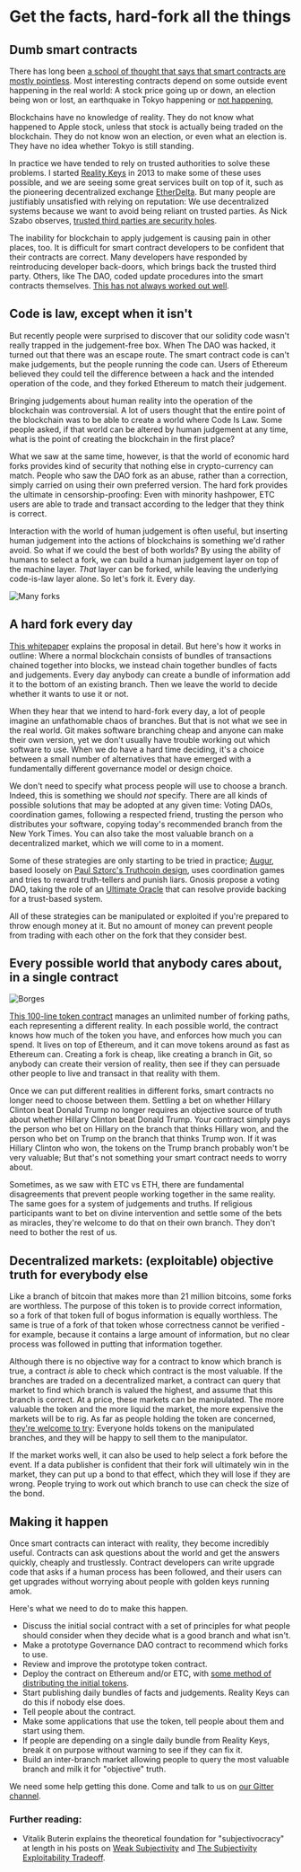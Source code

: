 # Get the facts, hard-fork all the things

## Dumb smart contracts

There has long been [a school of thought that says that smart contracts are mostly pointless](http://www.coindesk.com/three-smart-contract-misconceptions/). Most interesting contracts depend on some outside event happening in the real world: A stock price going up or down, an election being won or lost, an earthquake in Tokyo happening or [not happening](http://www.japantimes.co.jp/news/2016/08/01/national/erroneous-alert-massive-tokyo-quake-causes-brief-panic/), 

Blockchains have no knowledge of reality. They do not know what happened to Apple stock, unless that stock is actually being traded on the blockchain. They do not know won an election, or even what an election is. They have no idea whether Tokyo is still standing.

In practice we have tended to rely on trusted authorities to solve these problems. I started [Reality Keys](https://www.realitykeys.com/) in 2013 to make some of these uses possible, and we are seeing some great services built on top of it, such as the pioneering decentralized exchange [EtherDelta](https://etherdelta.github.io/). But many people are justifiably unsatisfied with relying on reputation: We use decentralized systems because we want to avoid being reliant on trusted parties. As Nick Szabo observes, [trusted third parties are security holes](http://szabo.best.vwh.net/ttps.html).

The inability for blockchain to apply judgement is causing pain in other places, too. It is difficult for smart contract developers to be confident that their contracts are correct. Many developers have responded by reintroducing developer back-doors, which brings back the trusted third party. Others, like The DAO, coded update procedures into the smart contracts themselves. [This has not always worked out well](http://www.coindesk.com/dao-attacked-code-issue-leads-60-million-ether-theft/).


## Code is law, except when it isn't

But recently people were surprised to discover that our solidity code wasn't really trapped in the judgement-free box. When The DAO was hacked, it turned out that there was an escape route. The smart contract code is can't make judgements, but the people running the code can. Users of Ethereum believed they could tell the difference between a hack and the intended operation of the code, and they forked Ethereum to match their judgement.

Bringing judgements about human reality into the operation of the blockchain was controversial. A lot of users thought that the entire point of the blockchain was to be able to create a world where Code Is Law. Some people asked, if that world can be altered by human judgement at any time, what is the point of creating the blockchain in the first place?

What we saw at the same time, however, is that the world of economic hard forks provides kind of security that nothing else in crypto-currency can match. People who saw the DAO fork as an abuse, rather than a correction, simply carried on using their own preferred version. The hard fork provides the ultimate in censorship-proofing: Even with minority hashpower, ETC users are able to trade and transact according to the ledger that they think is correct.

Interaction with the world of human judgement is often useful, but inserting human judgement into the actions of blockchains is something we'd rather avoid. So what if we could the best of both worlds? By using the ability of humans to select a fork, we can build a human judgement layer on top of the machine layer. *That* layer can be forked, while leaving the underlying code-is-law layer alone. So let's fork it. Every day.

![Many forks](images/Fork_Beans.jpg)

## A hard fork every day

[This whitepaper](https://github.com/realitykeys/subjectivocracy/blob/master/whitepaper.md) explains the proposal in detail. But here's how it works in outline: Where a normal blockchain consists of bundles of transactions chained together into blocks, we instead chain together bundles of facts and judgements. Every day anybody can create a bundle of information add it to the bottom of an existing branch. Then we leave the world to decide whether it wants to use it or not.

When they hear that we intend to hard-fork every day, a lot of people imagine an unfathomable chaos of branches. But that is not what we see in the real world. Git makes software branching cheap and anyone can make their own version, yet we don't usually have trouble working out which software to use. When we do have a hard time deciding, it's a choice between a small number of alternatives that have emerged with a fundamentally different governance model or design choice.

We don't need to specify what process people will use to choose a branch. Indeed, this is something we should *not* specify. There are all kinds of possible solutions that may be adopted at any given time: Voting DAOs, coordination games, following a respected friend, trusting the person who distributes your software, copying today's recommended branch from the New York Times. You can also take the most valuable branch on a decentralized market, which we will come to in a moment. 

Some of these strategies are only starting to be tried in practice; [Augur](https://www.augur.net/), based loosely on [Paul Sztorc's Truthcoin design](http://bitcoinhivemind.com/papers/truthcoin-whitepaper.pdf), uses coordination games and tries to reward truth-tellers and punish liars. Gnosis propose a voting DAO, taking the role of an [Ultimate Oracle](http://forum.groupgnosis.com/t/the-ultimate-oracle/61) that can resolve provide backing for a trust-based system.

All of these strategies can be manipulated or exploited if you're prepared to throw enough money at it. But no amount of money can prevent people from trading with each other on the fork that they consider best.


## Every possible world that anybody cares about, in a single contract

![Borges](images/Jorge_Luis_Borges.jpg)

[This 100-line token contract](https://github.com/realitykeys/subjectivocracy/blob/master/contracts/realitytoken.sol) manages an unlimited number of forking paths, each representing a different reality. In each possible world, the contract knows how much of the token you have, and enforces how much you can spend. It lives on top of Ethereum, and it can move tokens around as fast as Ethereum can. Creating a fork is cheap, like creating a branch in Git, so anybody can create their version of reality, then see if they can persuade other people to live and transact in that reality with them.

Once we can put different realities in different forks, smart contracts no longer need to choose between them. Settling a bet on whether Hillary Clinton beat Donald Trump no longer requires an objective source of truth about whether Hillary Clinton beat Donald Trump. Your contract simply pays the person who bet on Hillary on the branch that thinks Hillary won, and the person who bet on Trump on the branch that thinks Trump won. If it was Hillary Clinton who won, the tokens on the Trump branch probably won't be very valuable; But that's not something your smart contract needs to worry about.

Sometimes, as we saw with ETC vs ETH, there are fundamental disagreements that prevent people working together in the same reality. The same goes for a system of judgements and truths. If religious participants want to bet on divine intervention and settle some of the bets as miracles, they're welcome to do that on their own branch. They don't need to bother the rest of us.


## Decentralized markets: (exploitable) objective truth for everybody else

Like a branch of bitcoin that makes more than 21 million bitcoins, some forks are worthless. The purpose of this token is to provide correct information, so a fork of that token full of bogus information is equally worthless. The same is true of a fork of that token whose correctness cannot be verified - for example, because it contains a large amount of information, but no clear process was followed in putting that information together. 

Although there is no objective way for a contract to know which branch is true, a contract *is* able to check which contract is the most valuable. If the branches are traded on a decentralized market, a contract can query that market to find which branch is valued the highest, and assume that this branch is correct. At a price, these markets can be manipulated. The more valuable the token and the more liquid the market, the more expensive the markets will be to rig. As far as people holding the token are concerned, [they're welcome to try](https://www.youtube.com/watch?v=Tb-6ikXdOzE&t=27m16s): Everyone holds tokens on the manipulated branches, and they will be happy to sell them to the manipulator.

If the market works well, it can also be used to help select a fork before the event. If a data publisher is confident that their fork will ultimately win in the market, they can put up a bond to that effect, which they will lose if they are wrong. People trying to work out which branch to use can check the size of the bond.

## Making it happen

Once smart contracts can interact with reality, they become incredibly useful. Contracts can ask questions about the world and get the answers quickly, cheaply and trustlessly. Contract developers can write upgrade code that asks if a human process has been followed, and their users can get upgrades without worrying about people with golden keys running amok.

Here's what we need to do to make this happen.

* Discuss the initial social contract with a set of principles for what people should consider when they decide what is a good branch and what isn't.
* Make a prototype Governance DAO contract to recommend which forks to use.
* Review and improve the prototype token contract.
* Deploy the contract on Ethereum and/or ETC, with [some method of distributing the initial tokens](http://generator-meme.com/memes/oprah-you-get-a-car_568fbb65d58ba4317.jpg).
* Start publishing daily bundles of facts and judgements. Reality Keys can do this if nobody else does.
* Tell people about the contract.
* Make some applications that use the token, tell people about them and start using them.
* If people are depending on a single daily bundle from Reality Keys, break it on purpose without warning to see if they can fix it.
* Build an inter-branch market allowing people to query the most valuable branch and milk it for "objective" truth.

We need some help getting this done. Come and talk to us on [our Gitter channel](https://gitter.im/realitykeys/token).


### Further reading: 

* Vitalik Buterin explains the theoretical foundation for "subjectivocracy" at length in his posts on [Weak Subjectivity](https://blog.ethereum.org/2014/11/25/proof-stake-learned-love-weak-subjectivity/) and [The Subjectivity Exploitability Tradeoff](https://blog.ethereum.org/2015/02/14/subjectivity-exploitability-tradeoff/).
